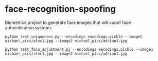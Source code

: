 # face-recognition-spoofing
Biometrics project to generate face images that will spoof face authentication systems

```python test_uniqueness.py --encodings encodings.pickle --image1 michael_pics/alec1.jpg --image2 michael_pics/adrian1.jpg```

```python test_face_adjustment.py --encodings encodings.pickle --image1 michael_pics/alec1.jpg --image2 michael_pics/adrian1.jpg```